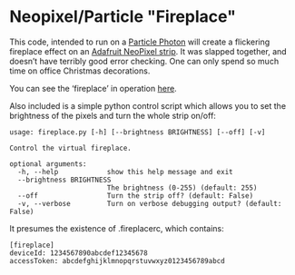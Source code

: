 # Neopixel/Particle "Fireplace"

This code, intended to run on a [Particle Photon](https://store.particle.io/products/photon) will create a flickering fireplace effect on an [Adafruit NeoPixel strip](https://www.adafruit.com/products/1138).  It was slapped together, and doesn’t have terribly good error checking.  One can only spend so much time on office Christmas decorations.

You can see the ‘fireplace’ in operation [here](https://www.youtube.com/watch?v=5lLuh-md73E).

Also included is a simple python control script which allows you to set the brightness of the pixels and turn the whole strip on/off:

    usage: fireplace.py [-h] [--brightness BRIGHTNESS] [--off] [-v]

    Control the virtual fireplace.

    optional arguments:
      -h, --help            show this help message and exit
      --brightness BRIGHTNESS
                            The brightness (0-255) (default: 255)
      --off                 Turn the strip off? (default: False)
      -v, --verbose         Turn on verbose debugging output? (default: False)

It presumes the existence of .fireplacerc, which contains:

    [fireplace]
    deviceId: 1234567890abcdef12345678
    accessToken: abcdefghijklmnopqrstuvwxyz0123456789abcd
